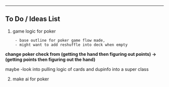 ------------------------------------------------------------------------
To Do / Ideas List
-----------------------------------------------------------------------

1. game logic for poker

        - base outline for poker game flow made, 
        - might want to add reshuffle into deck when empty

**change poker check from (getting the hand then figuring out points) -> (getting points then figuring out the hand)**
        
maybe
-look into pulling logic of cards and dupinfo into a super class

2. make ai for poker
